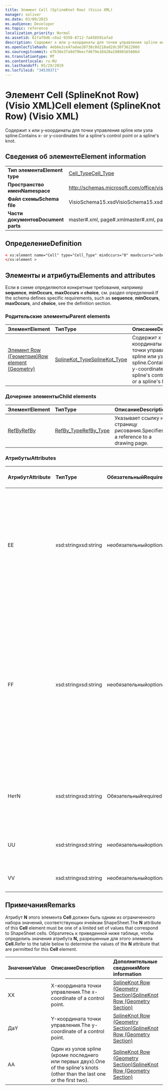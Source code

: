 ```yaml
---
title: Элемент Cell (SplineKnot Row) (Visio XML)
manager: soliver
ms.date: 03/09/2015
ms.audience: Developer
ms.topic: reference
localization_priority: Normal
ms.assetid: 61faf0d6-c0a2-9350-8712-7a450591afad
description: Содержит x или y-координаты для точки управления spline или узла spline.
ms.openlocfilehash: 4eb6e2ce47adae20738c0d210ad2dc30f362200d
ms.sourcegitcommit: e7b38e37a9d79becfd679e10420a19890165606d
ms.translationtype: MT
ms.contentlocale: ru-RU
ms.lasthandoff: 05/29/2019
ms.locfileid: "34539371"
---
```

# <a name="cell-element-splineknot-row-visio-xml"></a><span data-ttu-id="d8c48-103">Элемент Cell (SplineKnot Row) (Visio XML)</span><span class="sxs-lookup"><span data-stu-id="d8c48-103">Cell element (SplineKnot Row) (Visio XML)</span></span>

<span data-ttu-id="d8c48-104">Содержит x или y-координаты для точки управления spline или узла spline.</span><span class="sxs-lookup"><span data-stu-id="d8c48-104">Contains x- or y-coordinates for a spline's control point or a spline's knot.</span></span>
  
## <a name="element-information"></a><span data-ttu-id="d8c48-105">Сведения об элементе</span><span class="sxs-lookup"><span data-stu-id="d8c48-105">Element information</span></span>

|||
|:-----|:-----|
|<span data-ttu-id="d8c48-106">**Тип элемента**</span><span class="sxs-lookup"><span data-stu-id="d8c48-106">**Element type**</span></span> <br/> |[<span data-ttu-id="d8c48-107">Cell_Type</span><span class="sxs-lookup"><span data-stu-id="d8c48-107">Cell_Type</span></span>](cell_type-complextypevisio-xml.md) <br/> |
|<span data-ttu-id="d8c48-108">**Пространство имен**</span><span class="sxs-lookup"><span data-stu-id="d8c48-108">**Namespace**</span></span> <br/> |http://schemas.microsoft.com/office/visio/2012/main  <br/> |
|<span data-ttu-id="d8c48-109">**Файл схемы**</span><span class="sxs-lookup"><span data-stu-id="d8c48-109">**Schema file**</span></span> <br/> |<span data-ttu-id="d8c48-110">VisioSchema15.xsd</span><span class="sxs-lookup"><span data-stu-id="d8c48-110">VisioSchema15.xsd</span></span>  <br/> |
|<span data-ttu-id="d8c48-111">**Части документов**</span><span class="sxs-lookup"><span data-stu-id="d8c48-111">**Document parts**</span></span> <br/> |<span data-ttu-id="d8c48-112">master#.xml, page#.xml</span><span class="sxs-lookup"><span data-stu-id="d8c48-112">master#.xml, page#.xml</span></span>  <br/> |
   
## <a name="definition"></a><span data-ttu-id="d8c48-113">Определение</span><span class="sxs-lookup"><span data-stu-id="d8c48-113">Definition</span></span>

```XML
< xs:element name="Cell" type="Cell_Type" minOccurs="0" maxOccurs="unbounded" >
</xs:element >
```

## <a name="elements-and-attributes"></a><span data-ttu-id="d8c48-114">Элементы и атрибуты</span><span class="sxs-lookup"><span data-stu-id="d8c48-114">Elements and attributes</span></span>

<span data-ttu-id="d8c48-115">Если в схеме определяются конкретные требования, например **sequence**, **minOccurs**, **maxOccurs** и **choice**, см. раздел определений.</span><span class="sxs-lookup"><span data-stu-id="d8c48-115">If the schema defines specific requirements, such as **sequence**, **minOccurs**, **maxOccurs**, and **choice**, see the definition section.</span></span> 
  
### <a name="parent-elements"></a><span data-ttu-id="d8c48-116">Родительские элементы</span><span class="sxs-lookup"><span data-stu-id="d8c48-116">Parent elements</span></span>

|<span data-ttu-id="d8c48-117">**Элемент**</span><span class="sxs-lookup"><span data-stu-id="d8c48-117">**Element**</span></span>|<span data-ttu-id="d8c48-118">**Тип**</span><span class="sxs-lookup"><span data-stu-id="d8c48-118">**Type**</span></span>|<span data-ttu-id="d8c48-119">**Описание**</span><span class="sxs-lookup"><span data-stu-id="d8c48-119">**Description**</span></span>|
|:-----|:-----|:-----|
|[<span data-ttu-id="d8c48-120">Элемент Row (Геометрия)</span><span class="sxs-lookup"><span data-stu-id="d8c48-120">Row element (Geometry)</span></span>](row-element-geometry-sectionvisio-xml.md) <br/> |[<span data-ttu-id="d8c48-121">SplineKot_Type</span><span class="sxs-lookup"><span data-stu-id="d8c48-121">SplineKot_Type</span></span>](splineknot_type-complextypevisio-xml.md) <br/> |<span data-ttu-id="d8c48-122">Содержит x или y-координаты для точки управления spline или узла spline.</span><span class="sxs-lookup"><span data-stu-id="d8c48-122">Contains x- or y-coordinates for a spline's control point or a spline's knot.</span></span>  <br/> |
   
### <a name="child-elements"></a><span data-ttu-id="d8c48-123">Дочерние элементы</span><span class="sxs-lookup"><span data-stu-id="d8c48-123">Child elements</span></span>

|<span data-ttu-id="d8c48-124">**Элемент**</span><span class="sxs-lookup"><span data-stu-id="d8c48-124">**Element**</span></span>|<span data-ttu-id="d8c48-125">**Тип**</span><span class="sxs-lookup"><span data-stu-id="d8c48-125">**Type**</span></span>|<span data-ttu-id="d8c48-126">**Описание**</span><span class="sxs-lookup"><span data-stu-id="d8c48-126">**Description**</span></span>|
|:-----|:-----|:-----|
|[<span data-ttu-id="d8c48-127">RefBy</span><span class="sxs-lookup"><span data-stu-id="d8c48-127">RefBy</span></span>](refby-element-cell_type-complextypevisio-xml.md) <br/> |[<span data-ttu-id="d8c48-128">RefBy_Type</span><span class="sxs-lookup"><span data-stu-id="d8c48-128">RefBy_Type</span></span>](refby_type-complextypevisio-xml.md) <br/> |<span data-ttu-id="d8c48-129">Указывает ссылку на страницу рисования.</span><span class="sxs-lookup"><span data-stu-id="d8c48-129">Specifies a reference to a drawing page.</span></span>  <br/> |
   
### <a name="attributes"></a><span data-ttu-id="d8c48-130">Атрибуты</span><span class="sxs-lookup"><span data-stu-id="d8c48-130">Attributes</span></span>

|<span data-ttu-id="d8c48-131">**Атрибут**</span><span class="sxs-lookup"><span data-stu-id="d8c48-131">**Attribute**</span></span>|<span data-ttu-id="d8c48-132">**Тип**</span><span class="sxs-lookup"><span data-stu-id="d8c48-132">**Type**</span></span>|<span data-ttu-id="d8c48-133">**Обязательный**</span><span class="sxs-lookup"><span data-stu-id="d8c48-133">**Required**</span></span>|<span data-ttu-id="d8c48-134">**Описание**</span><span class="sxs-lookup"><span data-stu-id="d8c48-134">**Description**</span></span>|<span data-ttu-id="d8c48-135">**Возможные значения**</span><span class="sxs-lookup"><span data-stu-id="d8c48-135">**Possible values**</span></span>|
|:-----|:-----|:-----|:-----|:-----|
|<span data-ttu-id="d8c48-136">E</span><span class="sxs-lookup"><span data-stu-id="d8c48-136">E</span></span>  <br/> |<span data-ttu-id="d8c48-137">xsd:string</span><span class="sxs-lookup"><span data-stu-id="d8c48-137">xsd:string</span></span>  <br/> |<span data-ttu-id="d8c48-138">необязательный</span><span class="sxs-lookup"><span data-stu-id="d8c48-138">optional</span></span>  <br/> |<span data-ttu-id="d8c48-139">Указывает, что формула оценивается как ошибка.</span><span class="sxs-lookup"><span data-stu-id="d8c48-139">Indicates that the formula evaluates to an error.</span></span> <span data-ttu-id="d8c48-140">Значение **E —** текущее значение (строка сообщения об ошибке); Значение атрибута **V** является последним допустимым значением.</span><span class="sxs-lookup"><span data-stu-id="d8c48-140">The value of **E** is the current value (an error message string); the value of the **V** attribute is the last valid value.</span></span>  <br/> |<span data-ttu-id="d8c48-141">Строка сообщения об ошибке.</span><span class="sxs-lookup"><span data-stu-id="d8c48-141">An error message string.</span></span>  <br/> |
|<span data-ttu-id="d8c48-142">F</span><span class="sxs-lookup"><span data-stu-id="d8c48-142">F</span></span>  <br/> |<span data-ttu-id="d8c48-143">xsd:string</span><span class="sxs-lookup"><span data-stu-id="d8c48-143">xsd:string</span></span>  <br/> |<span data-ttu-id="d8c48-144">необязательный</span><span class="sxs-lookup"><span data-stu-id="d8c48-144">optional</span></span>  <br/> | <span data-ttu-id="d8c48-145">Представляет формулу элемента.</span><span class="sxs-lookup"><span data-stu-id="d8c48-145">Represents the element's formula.</span></span> <span data-ttu-id="d8c48-146">Этот атрибут может содержать одну из следующих строк:</span><span class="sxs-lookup"><span data-stu-id="d8c48-146">This attribute can contain one of the following strings:</span></span>  <br/>  <span data-ttu-id="d8c48-147">"(некоторые формулы)", если формула существует локально</span><span class="sxs-lookup"><span data-stu-id="d8c48-147">'(some formula)' if the formula exists locally</span></span>  <br/>  <span data-ttu-id="d8c48-148">`No Formula` если формула локально удалена или заблокирована</span><span class="sxs-lookup"><span data-stu-id="d8c48-148">`No Formula` if the formula is locally deleted or blocked</span></span>  <br/>  <span data-ttu-id="d8c48-149">`Inh` если формула наследуется.</span><span class="sxs-lookup"><span data-stu-id="d8c48-149">`Inh` if the formula is inherited.</span></span>  <br/> |<span data-ttu-id="d8c48-150">Формула.</span><span class="sxs-lookup"><span data-stu-id="d8c48-150">A formula.</span></span>  <br/> |
|<span data-ttu-id="d8c48-151">Нет</span><span class="sxs-lookup"><span data-stu-id="d8c48-151">N</span></span>  <br/> |<span data-ttu-id="d8c48-152">xsd:string</span><span class="sxs-lookup"><span data-stu-id="d8c48-152">xsd:string</span></span>  <br/> |<span data-ttu-id="d8c48-153">Обязательный</span><span class="sxs-lookup"><span data-stu-id="d8c48-153">required</span></span>  <br/> |<span data-ttu-id="d8c48-154">Представляет имя ячейки ShapeSheet.</span><span class="sxs-lookup"><span data-stu-id="d8c48-154">Represents the name of the ShapeSheet cell.</span></span>  <br/> |<span data-ttu-id="d8c48-155">Имя ячейки ShapeSheet.</span><span class="sxs-lookup"><span data-stu-id="d8c48-155">The name of the ShapeSheet cell.</span></span>  <br/> <span data-ttu-id="d8c48-156">См. раздел Замечания ниже.</span><span class="sxs-lookup"><span data-stu-id="d8c48-156">See the Remarks section below.</span></span>  <br/> |
|<span data-ttu-id="d8c48-157">U</span><span class="sxs-lookup"><span data-stu-id="d8c48-157">U</span></span>  <br/> |<span data-ttu-id="d8c48-158">xsd:string</span><span class="sxs-lookup"><span data-stu-id="d8c48-158">xsd:string</span></span>  <br/> |<span data-ttu-id="d8c48-159">необязательный</span><span class="sxs-lookup"><span data-stu-id="d8c48-159">optional</span></span>  <br/> |<span data-ttu-id="d8c48-160">Представляет единицу измерения, по умолчанию — DL.</span><span class="sxs-lookup"><span data-stu-id="d8c48-160">Represents a unit of measure The default is DL.</span></span>  <br/> |<span data-ttu-id="d8c48-161">Единицы ячейки.</span><span class="sxs-lookup"><span data-stu-id="d8c48-161">The units of the cell.</span></span>  <br/> |
|<span data-ttu-id="d8c48-162">V</span><span class="sxs-lookup"><span data-stu-id="d8c48-162">V</span></span>  <br/> |<span data-ttu-id="d8c48-163">xsd:string</span><span class="sxs-lookup"><span data-stu-id="d8c48-163">xsd:string</span></span>  <br/> |<span data-ttu-id="d8c48-164">необязательный</span><span class="sxs-lookup"><span data-stu-id="d8c48-164">optional</span></span>  <br/> |<span data-ttu-id="d8c48-165">Представляет значение ячейки.</span><span class="sxs-lookup"><span data-stu-id="d8c48-165">Represents the value of the cell.</span></span>  <br/> |<span data-ttu-id="d8c48-166">Значение ячейки ShapeSheet.</span><span class="sxs-lookup"><span data-stu-id="d8c48-166">The value of the ShapeSheet cell.</span></span>  <br/> |
   
## <a name="remarks"></a><span data-ttu-id="d8c48-167">Примечания</span><span class="sxs-lookup"><span data-stu-id="d8c48-167">Remarks</span></span>

<span data-ttu-id="d8c48-168">Атрибут **N** этого элемента **Cell** должен быть одним из ограниченного набора значений, соответствующих ячейкам ShapeSheet.</span><span class="sxs-lookup"><span data-stu-id="d8c48-168">The **N** attribute of this **Cell** element must be one of a limited set of values that correspond to ShapeSheet cells.</span></span> <span data-ttu-id="d8c48-169">Обратитесь к приведенной ниже таблице, чтобы определить значения атрибута **N,** разрешенные для этого элемента **Cell.**</span><span class="sxs-lookup"><span data-stu-id="d8c48-169">Refer to the table below to determine the values of the **N** attribute that are permitted for this **Cell** element.</span></span> 
  
|<span data-ttu-id="d8c48-170">**Значение**</span><span class="sxs-lookup"><span data-stu-id="d8c48-170">**Value**</span></span>|<span data-ttu-id="d8c48-171">**Описание**</span><span class="sxs-lookup"><span data-stu-id="d8c48-171">**Description**</span></span>|<span data-ttu-id="d8c48-172">**Дополнительные сведения**</span><span class="sxs-lookup"><span data-stu-id="d8c48-172">**More information**</span></span>|
|:-----|:-----|:-----|
|<span data-ttu-id="d8c48-173">X</span><span class="sxs-lookup"><span data-stu-id="d8c48-173">X</span></span>  <br/> |<span data-ttu-id="d8c48-174">X-координата точки управления.</span><span class="sxs-lookup"><span data-stu-id="d8c48-174">The x-coordinate of a control point.</span></span>  <br/> |[<span data-ttu-id="d8c48-175">SplineKnot Row (Geometry Section)</span><span class="sxs-lookup"><span data-stu-id="d8c48-175">SplineKnot Row (Geometry Section)</span></span>](splineknot-row-geometry-section.md) <br/> |
|<span data-ttu-id="d8c48-176">Да</span><span class="sxs-lookup"><span data-stu-id="d8c48-176">Y</span></span>  <br/> |<span data-ttu-id="d8c48-177">Y-координата точки управления.</span><span class="sxs-lookup"><span data-stu-id="d8c48-177">The y-coordinate of a control point.</span></span>  <br/> |[<span data-ttu-id="d8c48-178">SplineKnot Row (Geometry Section)</span><span class="sxs-lookup"><span data-stu-id="d8c48-178">SplineKnot Row (Geometry Section)</span></span>](splineknot-row-geometry-section.md) <br/> |
|<span data-ttu-id="d8c48-179">A</span><span class="sxs-lookup"><span data-stu-id="d8c48-179">A</span></span>  <br/> |<span data-ttu-id="d8c48-180">Один из узлов spline (кроме последнего или первых двух).</span><span class="sxs-lookup"><span data-stu-id="d8c48-180">One of the spline's knots (other than the last one or the first two).</span></span>  <br/> |[<span data-ttu-id="d8c48-181">SplineKnot Row (Geometry Section)</span><span class="sxs-lookup"><span data-stu-id="d8c48-181">SplineKnot Row (Geometry Section)</span></span>](splineknot-row-geometry-section.md) <br/> |
   

